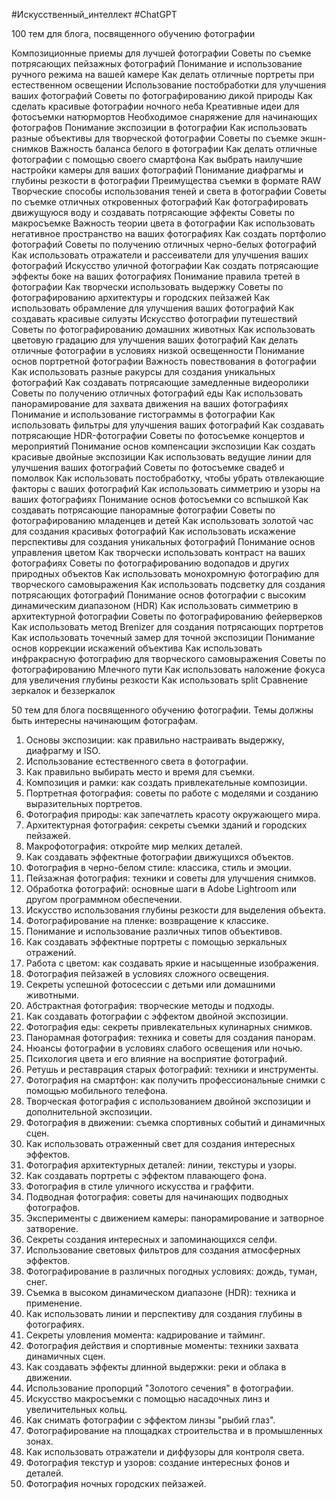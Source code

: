 #Искусственный_интеллект #ChatGPT 

100 тем для блога, посвященного обучению фотографии

Композиционные приемы для лучшей фотографии
Советы по съемке потрясающих пейзажных фотографий
Понимание и использование ручного режима на вашей камере
Как делать отличные портреты при естественном освещении
Использование постобработки для улучшения ваших фотографий
Советы по фотографированию дикой природы
Как сделать красивые фотографии ночного неба
Креативные идеи для фотосъемки натюрмортов
Необходимое снаряжение для начинающих фотографов
Понимание экспозиции в фотографии
Как использовать разные объективы для творческой фотографии
Советы по съемке экшн-снимков
Важность баланса белого в фотографии
Как делать отличные фотографии с помощью своего смартфона
Как выбрать наилучшие настройки камеры для ваших фотографий
Понимание диафрагмы и глубины резкости в фотографии
Преимущества съемки в формате RAW
Творческие способы использования теней и света в фотографии
Советы по съемке отличных откровенных фотографий
Как фотографировать движущуюся воду и создавать потрясающие эффекты
Советы по макросъемке
Важность теории цвета в фотографии
Как использовать негативное пространство на ваших фотографиях
Как создать портфолио фотографий
Советы по получению отличных черно-белых фотографий
Как использовать отражатели и рассеиватели для улучшения ваших фотографий
Искусство уличной фотографии
Как создать потрясающие эффекты боке на ваших фотографиях
Понимание правила третей в фотографии
Как творчески использовать выдержку
Советы по фотографированию архитектуры и городских пейзажей
Как использовать обрамление для улучшения ваших фотографий
Как создавать красивые силуэты
Искусство фотографии путешествий
Советы по фотографированию домашних животных
Как использовать цветовую градацию для улучшения ваших фотографий
Как делать отличные фотографии в условиях низкой освещенности
Понимание основ портретной фотографии
Важность повествования в фотографии
Как использовать разные ракурсы для создания уникальных фотографий
Как создавать потрясающие замедленные видеоролики
Советы по получению отличных фотографий еды
Как использовать панорамирование для захвата движения на ваших фотографиях
Понимание и использование гистограммы в фотографии
Как использовать фильтры для улучшения ваших фотографий
Как создавать потрясающие HDR-фотографии
Советы по фотосъемке концертов и мероприятий
Понимание основ компенсации экспозиции
Как создать красивые двойные экспозиции
Как использовать ведущие линии для улучшения ваших фотографий
Советы по фотосъемке свадеб и помолвок
Как использовать постобработку, чтобы убрать отвлекающие факторы с ваших фотографий
Как использовать симметрию и узоры на ваших фотографиях
Понимание основ фотосъемки со вспышкой
Как создавать потрясающие панорамные фотографии
Советы по фотографированию младенцев и детей
Как использовать золотой час для создания красивых фотографий
Как использовать искажение перспективы для создания уникальных фотографий
Понимание основ управления цветом
Как творчески использовать контраст на ваших фотографиях
Советы по фотографированию водопадов и других природных объектов
Как использовать монохромную фотографию для творческого самовыражения
Как использовать подсветку для создания потрясающих фотографий
Понимание основ фотографии с высоким динамическим диапазоном (HDR)
Как использовать симметрию в архитектурной фотографии
Советы по фотографированию фейерверков
Как использовать метод Brenizer для создания потрясающих портретов
Как использовать точечный замер для точной экспозиции
Понимание основ коррекции искажений объектива
Как использовать инфракрасную фотографию для творческого самовыражения
Советы по фотографированию Млечного пути
Как использовать наложение фокуса для увеличения глубины резкости
Как использовать split
Сравнение зеркалок и беззеркалок

50 тем для блога посвященного обучению фотографии. Темы должны быть интересны начинающим фотографам.

1. Основы экспозиции: как правильно настраивать выдержку, диафрагму и ISO.
2. Использование естественного света в фотографии.
3. Как правильно выбирать место и время для съемки.
4. Композиция и рамки: как создать привлекательные композиции.
5. Портретная фотография: советы по работе с моделями и созданию выразительных портретов.
6. Фотография природы: как запечатлеть красоту окружающего мира.
7. Архитектурная фотография: секреты съемки зданий и городских пейзажей.
8. Макрофотография: откройте мир мелких деталей.
9. Как создавать эффектные фотографии движущихся объектов.
10. Фотография в черно-белом стиле: классика, стиль и эмоции.
11. Пейзажная фотография: техники и советы для улучшения снимков.
12. Обработка фотографий: основные шаги в Adobe Lightroom или другом программном обеспечении.
13. Искусство использования глубины резкости для выделения объекта.
14. Фотографирование на пленке: возвращение к классике.
15. Понимание и использование различных типов объективов.
16. Как создавать эффектные портреты с помощью зеркальных отражений.
17. Работа с цветом: как создавать яркие и насыщенные изображения.
18. Фотография пейзажей в условиях сложного освещения.
19. Секреты успешной фотосессии с детьми или домашними животными.
20. Абстрактная фотография: творческие методы и подходы.
21. Как создавать фотографии с эффектом двойной экспозиции.
22. Фотография еды: секреты привлекательных кулинарных снимков.
23. Панорамная фотография: техника и советы для создания панорам.
24. Нюансы фотографии в условиях слабого освещения или ночью.
25. Психология цвета и его влияние на восприятие фотографий.
26. Ретушь и реставрация старых фотографий: техники и инструменты.
27. Фотография на смартфон: как получить профессиональные снимки с помощью мобильного телефона.
28. Творческая фотография с использованием двойной экспозиции и дополнительной экспозиции.
29. Фотография в движении: съемка спортивных событий и динамичных сцен.
30. Как использовать отраженный свет для создания интересных эффектов.
31. Фотография архитектурных деталей: линии, текстуры и узоры.
32. Как создавать портреты с эффектом плавающего фона.
33. Фотография в стиле уличного искусства и граффити.
34. Подводная фотография: советы для начинающих подводных фотографов.
35. Эксперименты с движением камеры: панорамирование и затворное затворение.
36. Секреты создания интересных и запоминающихся селфи.
37. Использование световых фильтров для создания атмосферных эффектов.
38. Фотографирование в различных погодных условиях: дождь, туман, снег.
39. Съемка в высоком динамическом диапазоне (HDR): техника и применение.
40. Как использовать линии и перспективу для создания глубины в фотографиях.
41. Секреты уловления момента: кадрирование и тайминг.
42. Фотография действия и спортивные моменты: техники захвата динамичных сцен.
43. Как создавать эффекты длинной выдержки: реки и облака в движении.
44. Использование пропорций "Золотого сечения" в фотографии.
45. Искусство макросъемки с помощью насадочных линз и увеличительных кольц.
46. Как снимать фотографии с эффектом линзы "рыбий глаз".
47. Фотографирование на площадках строительства и в промышленных зонах.
48. Как использовать отражатели и диффузоры для контроля света.
49. Фотография текстур и узоров: создание интересных фонов и деталей.
50. Фотография ночных городских пейзажей.